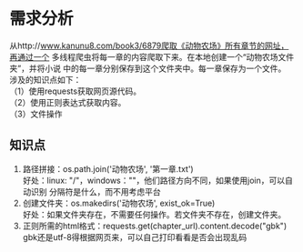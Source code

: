 # 需求分析
从http://www.kanunu8.com/book3/6879爬取《动物农场》所有章节的网址，再通过一个
多线程爬虫将每一章的内容爬取下来。在本地创建一个“动物农场文件夹”，并将小说
中的每一章分别保存到这个文件夹中。每一章保存为一个文件。  
涉及的知识点如下：  
（1）使用requests获取网页源代码。  
（2）使用正则表达式获取内容。  
（3）文件操作
## 知识点
1. 路径拼接：os.path.join('动物农场', '第一章.txt')  
好处：linux: "/"，windows："\"，他们路径方向不同，如果使用join，可以自动识别
分隔符是什么，而不用考虑平台
2. 创建文件夹：os.makedirs('动物农场', exist_ok=True)  
好处：如果文件夹存在，不需要任何操作。若文件夹不存在，创建文件夹。
3. 正则所需的html格式：requests.get(chapter_url).content.decode("gbk")  
gbk还是utf-8得根据网页来，可以自己打印看看是否会出现乱码